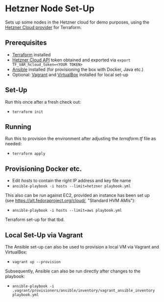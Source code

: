 # Hetzner Node Set-Up

Sets up some nodes in the Hetzner cloud for demo purposes, using the [Hetzner Cloud provider](https://www.terraform.io/docs/providers/hcloud/r/server.html) for Terraform.

## Prerequisites

* [Terraform](https://www.terraform.io/) installed
* [Hetzner Cloud API](https://docs.hetzner.cloud/) token obtained and exported via `export TF_VAR_hcloud_token=<YOUR TOKEN>`
* [Ansible](https://www.ansible.com/) installed (for provisioning the box with Docker, Java etc.)
* Optional: [Vagrant](https://www.vagrantup.com/) and [VirtualBox](https://www.virtualbox.org/) installed for local set-up

## Set-Up

Run this once after a fresh check out:

* `terraform init`

## Running

Run this to provision the environment after adjusting the _terraform.tf_ file as needed:

* `terraform apply`

## Provisioning Docker etc.

* Edit _hosts_ to contain the right IP address and key file name
* `ansible-playbook -i hosts --limit=hetzner playbook.yml`

This also can be run against EC2, provided an instance has been set up
(see https://alt.fedoraproject.org/cloud/, "Standard HVM AMIs"):

* `ansible-playbook -i hosts --limit=aws playbook.yml`

Terraform set-up for that tbd.

## Local Set-Up via Vagrant

The Ansible set-up can also be used to provision a local VM via Vagrant and VirtualBox:

* `vagrant up --provision`

Subsequently, Ansible can also be run directly after changes to the playbook:

* `ansible-playbook -i .vagrant/provisioners/ansible/inventory/vagrant_ansible_inventory playbook.yml`
